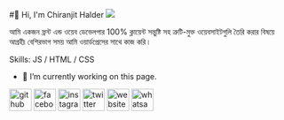 #👋 Hi, I'm Chiranjit Halder
![](https://pbs.twimg.com/profile_banners/1763230305077624832/1726669823/1080x360)

আমি একজন ফ্রন্ট এন্ড ওয়েব ডেভেলপার 100% ক্লায়েন্ট সন্তুষ্টি সহ ত্রুটি-মুক্ত ওয়েবসাইটগুলি তৈরি করার বিষয়ে আগ্রহী৷ বেশিরভাগ সময় আমি ওয়ার্ডপ্রেসের সাথে কাজ করি ৷

Skills: JS / HTML / CSS

- 🔭 I’m currently working on this page. 


[<img src='https://cdn.jsdelivr.net/npm/simple-icons@3.0.1/icons/github.svg' alt='github' height='40'>](https://github.com/https://github.com/Chiranjit2007)  [<img src='https://cdn.jsdelivr.net/npm/simple-icons@3.0.1/icons/facebook.svg' alt='facebook' height='40'>](https://www.facebook.com/https://www.facebook.com/chiranjithalder2007)  [<img src='https://cdn.jsdelivr.net/npm/simple-icons@3.0.1/icons/instagram.svg' alt='instagram' height='40'>](https://www.instagram.com/https://www.instagram.com/chiranjit2007h?igsh=NTc4MTIwNjQ2YQ==/)  [<img src='https://cdn.jsdelivr.net/npm/simple-icons@3.0.1/icons/twitter.svg' alt='twitter' height='40'>](https://twitter.com/https://x.com/Cirnjitbd)  [<img src='https://cdn.jsdelivr.net/npm/simple-icons@3.0.1/icons/icloud.svg' alt='website' height='40'>](https://l.facebook.com/l.php?u=https%3A%2F%2Fzatiqeasy.com%2Fshop%2F1370%3Ffbclid%3DIwZXh0bgNhZW0CMTAAAR2fEeYJCyof1hqdiWaUbKPQMxdCwc0UWK353aAA7vWYF-_8xCbLa8q1-68_aem_fIU-aboLa9qAcCN4hUiWAA&h=AT1nfrUDGZaUphIXsGd5BisXhwiKHyuhF6VavThZGZ44H5SphymUwLNxT1jOsCnaPiMzTF-K4NBiJPVyhNJ8kNmr9b0KIuxga-OAk51MNKjVJlCzDQNkB4TO_8abqT8Uy5C_rw)  [<img src='https://cdn.jsdelivr.net/npm/simple-icons@3.0.1/icons/whatsapp.svg' alt='whatsapp' height='40'>](https://l.instagram.com/?u=https%3A%2F%2Fwa.me%2Fqr%2FPC4FVGICD2ZGI1%3Ffbclid%3DPAZXh0bgNhZW0CMTEAAaZiEXPYNoNmL6Dp76jPxIaO7bQYw_BwiUTXIa5AlyYTg60pMyTrlU59JPE_aem_As_POvTK376OHk016ep_mA&e=AT0_T4gbmKPnYIr6dyuXDxomVtJJRuoSBbAB5_Al7hrXVzp0jfxg2_eZonOZ6dH5Kg8qGaRBAWB_rrHzXrEtzg4hdTuRqJ6T__S3Py0)  


